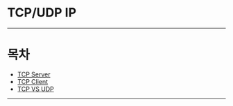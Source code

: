 # TCP/UDP IP

* * *
# 목차
* [TCP Server](https://github.com/sunkiyu/TCP-UDP-IP/blob/main/TCP-Server/Server.cpp)
* [TCP Client](https://github.com/sunkiyu/TCP-UDP-IP/blob/main/TCP-Client/Client.cpp)
* [TCP VS UDP](https://github.com/sunkiyu/TCP-UDP-IP/blob/main/TCP%20vs%20UDP/README.md)
* * *
